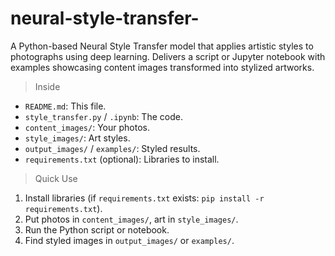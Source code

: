 # neural-style-transfer-
A Python-based Neural Style Transfer model that applies artistic styles to photographs using deep learning. Delivers a script or Jupyter notebook with examples showcasing content images transformed into stylized artworks.
> Inside

* `README.md`: This file.
* `style_transfer.py` / `.ipynb`: The code.
* `content_images/`: Your photos.
* `style_images/`: Art styles.
* `output_images/` / `examples/`: Styled results.
* `requirements.txt` (optional): Libraries to install.

> Quick Use

1.  Install libraries (if `requirements.txt` exists: `pip install -r requirements.txt`).
2.  Put photos in `content_images/`, art in `style_images/`.
3.  Run the Python script or notebook.
4.  Find styled images in `output_images/` or `examples/`.
